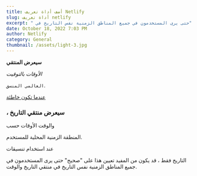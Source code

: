 ```yaml
---
title: أضف أداة تعريف Netlify
slug: أداة تعريف netlify
excerpt: " حتى يرى المستخدمون في جميع المناطق الزمنية نفس التاريخ في"
date: October 18, 2022 7:03 PM
author: Netlify
category: General
thumbnail: /assets/light-3.jpg
---
```

**سيعرض المنتقي** 

*الأوقات بالتوقيت* 

`العالمي المنسق`.

[ عندما تكون خاطئة](www.google.com)

###  ، سيعرض منتقي التاريخ

 والوقت الأوقات حسب

 المنطقة الزمنية المحلية للمستخدم. 

عند استخدام تنسيقات

 التاريخ فقط ، قد يكون من المفيد تعيين هذا على "صحيح" حتى يرى المستخدمون في جميع المناطق الزمنية نفس التاريخ في منتقي التاريخ والوقت.